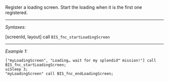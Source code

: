 Register a loading screen. Start the loading when it is the first one registered.


---
*Syntaxes:*

[screenId, layout] call `BIS_fnc_startLoadingScreen`

---
*Example 1:*

```sqf
["myLoadingScreen", "Loading… wait for my splendid™ mission!"] call BIS_fnc_startLoadingScreen;
uiSleep 3;
"myLoadingScreen" call BIS_fnc_endLoadingScreen;
```